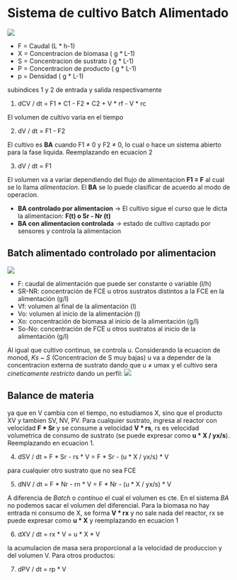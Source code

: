 # Sistema de cultivo Batch Alimentado

![](https://i.imgur.com/tEkuscz.png)

- F = Caudal (L * h-1)
- X = Concentracion de biomasa ( g * L-1)
- S = Concentracion de sustrato ( g * L-1)
- P = Concentracion de producto ( g * L-1)
- p = Densidad ( g * L-1)

subindices 1 y 2 de entrada y salida respectivamente

1. dCV / dt = F1 * C1 - F2 * C2 + V * rf - V * rc

El volumen de cultivo varia en el tiempo

2. dV / dt = F1 - F2

El cultivo es **BA** cuando F1 ≠ 0 y F2 ≠ 0, lo cual o hace un sistema abierto para la fase liquida. Reemplazando en ecuacion 2

3. dV / dt = F1

El volumen va a variar dependiendo del flujo de alimentacion **F1 = F** al cual se lo llama *alimentacion*.
El **BA** se lo puede clasificar de acuerdo al modo de operacion.
- **BA controlado por alimentacion** → El cultivo sigue el curso que le dicta la alimentacion: **F(t) o Sr - Nr (t)**
- **BA con alimentacion controlada** → estado de cultivo captado por sensores y controla la alimentacion

## Batch alimentado controlado por alimentacion

![](https://i.imgur.com/bG1xdtu.png)

- F: caudal de alimentación que puede ser constante o variable (l/h)
- SR-NR: concentración de FCE u otros sustratos distintos a la FCE en la alimentación (g/l)
- Vf: volumen al final de la alimentación (l)
- Vo: volumen al inicio de la alimentación (l)
- Xo: concentración de biomasa al inicio de la alimentación (g/l)
- So-No: concentración de FCE u otros sustratos al inicio de la alimentación (g/l)


Al igual que cultivo continuo, se controla u. Considerando la ecuacion de monod, *Ks ~ S* (Concentracion de S muy bajas) u va a depender de la concentracion externa de sustrato dando que u ≠ umax y el cultivo sera *cineticamente restricto* dando un perfil:
![](https://i.imgur.com/z5gfpdu.png)

## Balance de materia

ya que en V cambia con el tiempo, no estudiamos X, sino que el producto XV y tambien SV, NV, PV.
Para cualquier sustrato, ingresa al reactor con velocidad **F * Sr** y se consume a velocidad **V * rs**, rs es velocidad volumetrica de consumo de sustrato (se puede expresar como **u * X / yx/s**). Reemplazando en ecuacion 1.

4. dSV / dt = F * Sr - rs * V = F * Sr - (u * X / yx/s) * V

para cualquier otro sustrato que no sea FCE

5. dNV / dt = F * Nr - rn * V = F * Nr - (u * X / yx/s) * V

A diferencia de *Batch* o *continuo* el cual el volumen es cte. En el sistema *BA* no podemos sacar el volumen del diferencial.
Para la biomasa no hay entrada ni consumo de X, se forma **V * rx** y no sale nada del reactor, rx se puede expresar como **u * X** y reemplazando en ecuacion 1

6. dXV / dt = rx * V = u * X * V

la acumulacion de masa sera proporcional a la velocidad de produccion y del volumen V. Para otros productos:

7. dPV / dt = rp * V
